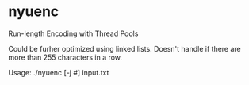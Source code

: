 # nyuenc
Run-length Encoding with Thread Pools

Could be furher optimized using linked lists. Doesn't handle if there are more than 255 characters in a row.

Usage: ./nyuenc [-j #] input.txt
